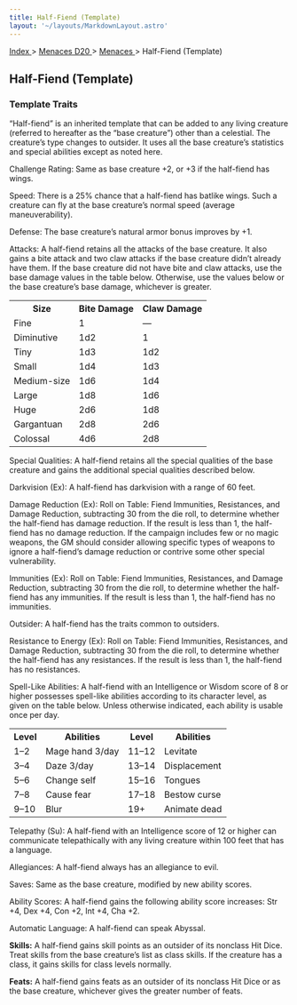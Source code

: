 ```yaml
---
title: Half-Fiend (Template)
layout: '~/layouts/MarkdownLayout.astro'
---
```


[ Index ](/) > [ Menaces D20 ](/menaces.d20) > [ Menaces ](/menaces.d20/menaces) > Half-Fiend (Template)

##  Half-Fiend (Template)

###  Template Traits

“Half-fiend” is an inherited template that can be added to any living creature
(referred to hereafter as the “base creature”) other than a celestial. The
creature’s type changes to outsider. It uses all the base creature’s
statistics and special abilities except as noted here.

Challenge Rating: Same as base creature +2, or +3 if the half-fiend has wings.

Speed: There is a 25% chance that a half-fiend has batlike wings. Such a
creature can fly at the base creature’s normal speed (average
maneuverability).

Defense: The base creature’s natural armor bonus improves by +1.

Attacks: A half-fiend retains all the attacks of the base creature. It also
gains a bite attack and two claw attacks if the base creature didn’t already
have them. If the base creature did not have bite and claw attacks, use the
base damage values in the table below. Otherwise, use the values below or the
base creature’s base damage, whichever is greater.


<table> <tr> <th> Size </th> <th> Bite Damage </th> <th> Claw Damage </th> </tr> <tr> <td> Fine </td> <td> 1 </td> <td> — </td> </tr> <tr class="shaded"> <td> Diminutive </td> <td> 1d2 </td> <td> 1 </td> </tr> <tr> <td> Tiny </td> <td> 1d3 </td> <td> 1d2 </td> </tr> <tr class="shaded"> <td> Small </td> <td> 1d4 </td> <td> 1d3 </td> </tr> <tr> <td> Medium-size </td> <td> 1d6 </td> <td> 1d4 </td> </tr> <tr class="shaded"> <td> Large </td> <td> 1d8 </td> <td> 1d6 </td> </tr> <tr> <td> Huge </td> <td> 2d6 </td> <td> 1d8 </td> </tr> <tr class="shaded"> <td> Gargantuan </td> <td> 2d8 </td> <td> 2d6 </td> </tr> <tr> <td> Colossal </td> <td> 4d6 </td> <td> 2d8 </td> </tr> </table>


Special Qualities: A half-fiend retains all the special qualities of the base
creature and gains the additional special qualities described below.

Darkvision (Ex): A half-fiend has darkvision with a range of 60 feet.

Damage Reduction (Ex): Roll on Table: Fiend Immunities, Resistances, and
Damage Reduction, subtracting 30 from the die roll, to determine whether the
half-fiend has damage reduction. If the result is less than 1, the half-fiend
has no damage reduction. If the campaign includes few or no magic weapons, the
GM should consider allowing specific types of weapons to ignore a half-fiend’s
damage reduction or contrive some other special vulnerability.

Immunities (Ex): Roll on Table: Fiend Immunities, Resistances, and Damage
Reduction, subtracting 30 from the die roll, to determine whether the half-
fiend has any immunities. If the result is less than 1, the half-fiend has no
immunities.

Outsider: A half-fiend has the traits common to outsiders.

Resistance to Energy (Ex): Roll on Table: Fiend Immunities, Resistances, and
Damage Reduction, subtracting 30 from the die roll, to determine whether the
half-fiend has any resistances. If the result is less than 1, the half-fiend
has no resistances.

Spell-Like Abilities: A half-fiend with an Intelligence or Wisdom score of 8
or higher possesses spell-like abilities according to its character level, as
given on the table below. Unless otherwise indicated, each ability is usable
once per day.


<table> <tr> <th> Level </th> <th> Abilities </th> <th> Level </th> <th> Abilities </th> </tr> <tr> <td> 1–2 </td> <td> Mage hand 3/day </td> <td> 11–12 </td> <td> Levitate </td> </tr> <tr class="shaded"> <td> 3–4 </td> <td> Daze 3/day </td> <td> 13–14 </td> <td> Displacement </td> </tr> <tr> <td> 5–6 </td> <td> Change self </td> <td> 15–16 </td> <td> Tongues </td> </tr> <tr class="shaded"> <td> 7–8 </td> <td> Cause fear </td> <td> 17–18 </td> <td> Bestow curse </td> </tr> <tr> <td> 9–10 </td> <td> Blur </td> <td> 19+ </td> <td> Animate dead </td> </tr> </table>


Telepathy (Su): A half-fiend with an Intelligence score of 12 or higher can
communicate telepathically with any living creature within 100 feet that has a
language.

Allegiances: A half-fiend always has an allegiance to evil.

Saves: Same as the base creature, modified by new ability scores.

Ability Scores: A half-fiend gains the following ability score increases: Str
+4, Dex +4, Con +2, Int +4, Cha +2.

Automatic Language: A half-fiend can speak Abyssal.

**Skills:** A half-fiend gains skill points as an outsider of its nonclass Hit
Dice. Treat skills from the base creature’s list as class skills. If the
creature has a class, it gains skills for class levels normally.

**Feats:** A half-fiend gains feats as an outsider of its nonclass Hit Dice or
as the base creature, whichever gives the greater number of feats.

